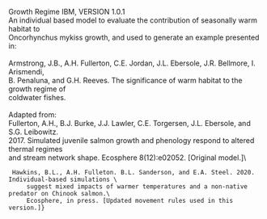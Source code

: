 Growth Regime IBM, VERSION 1.0.1\
     An individual based model to evaluate the contribution of seasonally warm habitat to  \
     Oncorhynchus mykiss growth, and used to generate an example presented in:\
\
     Armstrong, J.B., A.H. Fullerton, C.E. Jordan, J.L. Ebersole, J.R. Bellmore, I. Arismendi, \
         B. Penaluna, and G.H. Reeves. The significance of warm habitat to the growth regime of \
         coldwater fishes.\
\
 Adapted from:\
     Fullerton, A.H., B.J. Burke, J.J. Lawler, C.E. Torgersen, J.L. Ebersole, and S.G. Leibowitz. \
         2017. Simulated juvenile salmon growth and phenology respond to altered thermal regimes \
         and stream network shape. Ecosphere 8(12):e02052. [Original model.]\
         
     Hawkins, B.L., A.H. Fulleton. B.L. Sanderson, and E.A. Steel. 2020. Individual-based simulations \
         suggest mixed impacts of warmer temperatures and a non-native predator on Chinook salmon.\
         Ecosphere, in press. [Updated movement rules used in this version.]}
